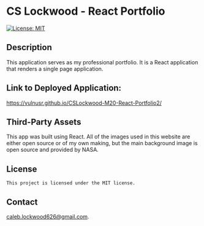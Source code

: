 # CS Lockwood - React Portfolio

  [![License: MIT](https://img.shields.io/badge/License-MIT-yellow.svg)](https://opensource.org/licenses/MIT) 

  ## Description

  This application serves as my professional portfolio. It is a React application that renders a single page application.

  ## Link to Deployed Application:

  https://vulnusr.github.io/CSLockwood-M20-React-Portfolio2/
  
  ## Third-Party Assets

  This app was built using React.
  All of the images used in this website are either open source or of my own making, but the main background image is open source and provided by NASA.
  

  ## License

    This project is licensed under the MIT license.

  ## Contact

  caleb.lockwood626@gmail.com.